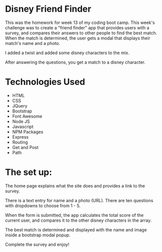 # Disney Friend Finder

This was the homework for week 13 of my coding boot camp. This week's challenge was to create a "friend finder" app that provides users with a survey, and compares their answers to other people to find the best match. When the match is determined, the user gets a modal that displays their match's name and a photo.

I added a twist and added some disney characters to the mix.

After answering the questions, you get a match to a disney character.

# Technologies Used
* HTML
* CSS
* JQuery
* Bootstrap
* Font Awesome
* Node JS
* Javascript
* NPM Packages
* Express
* Routing
* Get and Post
* Path

# The set up:

The home page explains what the site does and provides a link to the survey.
 
There is a text entry for name and a photo (URL).
There are ten questions with dropdowns to choose from 1 - 5.

When the form is submitted, the app calculates the total score of the current user, and compares it to the other disney characters in the array.

The best match is determined and displayed with the name and image inside a bootstrap modal popup.

Complete the survey and enjoy!